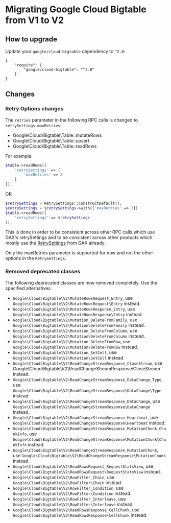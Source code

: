 # Migrating Google Cloud Bigtable from V1 to V2

## How to upgrade

Update your `google/cloud-bigtable` dependency to `^2.0`:

```
{
    "require": {
        "google/cloud-bigtable": "^2.0"
    }
}
```

## Changes

### Retry Options changes

The `retries` parameter in the following RPC calls is changed to `retrySettings.maxRetries`:
- Google\Cloud\Bigtable\Table::mutateRows
- Google\Cloud\Bigtable\Table::upsert
- Google\Cloud\Bigtable\Table::readRows

For example:
```php
$table->readRows([
    'retrySettings' => [
        'maxRetries' => 3
    ]
]);
```

OR

```php
$retrySettings = RetrySettings::constructDefault();
$retrySettings = $retrySettings->with(['maxRetries' => 3])
$table->readRows([
    'retrySettings' => $retrySettings
]);
```

This is done in order to be consistent across other RPC calls which use GAX's retrySettings and to be consistent across other products which mostly use the [RetrySettings](https://github.com/googleapis/gax-php/blob/main/src/RetrySettings.php) from GAX already.

Only the maxRetries parameter is supported for now and not the other options in the `RetrySettings`.

### Removed deprecated classes

The following deprecated classes are now removed completely. Use the specified alternatives.
- `Google\Cloud\Bigtable\V2\MutateRowsRequest_Entry`, use `Google\Cloud\Bigtable\V2\MutateRowsRequest\Entry` instead.
- `Google\Cloud\Bigtable\V2\MutateRowsResponse_Entry`, use `Google\Cloud\Bigtable\V2\MutateRowsResponse\Entry` instead.
- `Google\Cloud\Bigtable\V2\Mutation_DeleteFromFamily`, use `Google\Cloud\Bigtable\V2\Mutation\DeleteFromFamily` instead.
- `Google\Cloud\Bigtable\V2\Mutation_DeleteFromColumn`, use `Google\Cloud\Bigtable\V2\Mutation\DeleteFromColumn` instead.
- `Google\Cloud\Bigtable\V2\Mutation_DeleteFromRow`, use `Google\Cloud\Bigtable\V2\Mutation\DeleteFromRow` instead.
- `Google\Cloud\Bigtable\V2\Mutation_SetCell`, use `Google\Cloud\Bigtable\V2\Mutation\SetCell` instead.
- `Google\Cloud\Bigtable\V2\ReadChangeStreamResponse_CloseStream`, use Google\Cloud\Bigtable\V2\ReadChangeStreamResponse\CloseStream`` instead.
- `Google\Cloud\Bigtable\V2\ReadChangeStreamResponse_DataChange_Type`, use `Google\Cloud\Bigtable\V2\ReadChangeStreamResponse\DataChange\Type` instead.
- `Google\Cloud\Bigtable\V2\ReadChangeStreamResponse_DataChange`, use `Google\Cloud\Bigtable\V2\ReadChangeStreamResponse\DataChange` instead.
- `Google\Cloud\Bigtable\V2\ReadChangeStreamResponse_Heartbeat`, use `Google\Cloud\Bigtable\V2\ReadChangeStreamResponse\Heartbeat` instead.
- `Google\Cloud\Bigtable\V2\ReadChangeStreamResponse_MutationChunk_ChunkInfo`, use `Google\Cloud\Bigtable\V2\ReadChangeStreamResponse\MutationChunk\ChunkInfo` instead.
- `Google\Cloud\Bigtable\V2\ReadChangeStreamResponse_MutationChunk`, use `Google\Cloud\Bigtable\V2\ReadChangeStreamResponse\MutationChunk` instead.
- `Google\Cloud\Bigtable\V2\ReadRowsRequest_RequestStatsView`, use `Google\Cloud\Bigtable\V2\ReadRowsRequest\RequestStatsView` instead.
- `Google\Cloud\Bigtable\V2\RowFilter_Chain`, use `Google\Cloud\Bigtable\V2\RowFilter\Chain` instead.
- `Google\Cloud\Bigtable\V2\RowFilter_Condition`, use `Google\Cloud\Bigtable\V2\RowFilter\Condition` instead.
- `Google\Cloud\Bigtable\V2\RowFilter_Interleave`, use `Google\Cloud\Bigtable\V2\RowFilter\Interleave` instead.
- `Google\Cloud\Bigtable\V2\ReadRowsResponse_CellChunk`, use `Google\Cloud\Bigtable\V2\ReadRowsResponse\CellChunk` instead.
